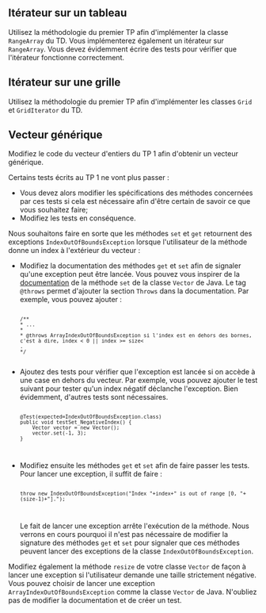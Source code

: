 <h2>Itérateur sur un tableau</h2>

<p>Utilisez la méthodologie du premier TP afin d'implémenter 
la classe <code>RangeArray</code> du TD. Vous implémenterez également un itérateur sur <code>RangeArray</code>. Vous devez évidemment écrire des tests pour vérifier
que l'itérateur fonctionne correctement.</p>

<h2>Itérateur sur une grille</h2>

<p>Utilisez la méthodologie du premier TP afin d'implémenter 
les classes <code>Grid</code> et <code>GridIterator</code> du TD.</p>

<h2>Vecteur générique</h2>

<p>Modifiez le code du vecteur d'entiers du TP 1 afin d'obtenir un vecteur générique.</p>

<p>Certains tests écrits au TP 1 ne vont plus passer :
<ul>
<li>Vous devez alors modifier les spécifications des méthodes concernées 
par ces tests si cela est nécessaire afin d'être certain de savoir ce que vous souhaitez faire;</li>
<li>Modifiez les tests en conséquence.</li>
</ul>

<p>Nous souhaitons faire en sorte que les méthodes <code>set</code> et <code>get</code>
retournent des exceptions <code>IndexOutOfBoundsException</code> lorsque l'utilisateur
de la méthode donne un index à l'extérieur du vecteur :</p>

<ul>
<li>Modifiez la documentation des méthodes <code>get</code> et <code>set</code> afin
de signaler qu'une exception peut être lancée. Vous pouvez vous inspirer de la 
<a href="https://docs.oracle.com/javase/7/docs/api/java/util/Vector.html#set(int,%20E)">documentation</a>
de la méthode <code>set</code> de la classe <code>Vector</code> de Java. Le tag <code>@throws</code>
permet d'ajouter la section <code>Throws</code> dans la documentation. Par exemple, vous pouvez
ajouter :

<code>
	
	/**
 	* ...
 	*
 	* @throws ArrayIndexOutOfBoundsException si l'index est en dehors des bornes, c'est à dire, index < 0 || index >= size<
	.
 	*/
</code>
</li>

<li>Ajoutez des tests pour vérifier que l'exception est lancée si on accède à une case en dehors
du vecteur. Par exemple, vous pouvez ajouter le test suivant pour tester qu'un index négatif
déclanche l'exception. Bien évidemment, d'autres tests sont nécessaires.

<code>
	
	@Test(expected=IndexOutOfBoundsException.class)
	public void testSet_NegativeIndex() {
		Vector vector = new Vector();
		vector.set(-1, 3);
	}
</code></li>

<li>Modifiez ensuite les méthodes <code>get</code> et <code>set</code> afin de faire passer
les tests</code>. Pour lancer une exception, il suffit de faire :

<code>
	
	throw new IndexOutOfBoundsException("Index "+index+" is out of range [0, "+(size-1)+"].");
</code>

Le fait de lancer une exception arrête l'exécution de la méthode. Nous verrons en cours 
pourquoi il n'est pas nécessaire de modifier la signature des méthodes <code>get</code>
et <code>set</code> pour signaler que ces méthodes peuvent lancer des exceptions 
de la classe <code>IndexOutOfBoundsException</code>.
</li>
</ul>

<p>Modifiez également la méthode <code>resize</code> de votre classe <code>Vector</code>
de façon à lancer une exception si l'utilisateur demande une taille strictement négative.
Vous pouvez choisir de lancer une exception <code>ArrayIndexOutOfBoundsException</code>
comme la classe <code>Vector</code> de Java. N'oubliez pas de modifier la documentation
et de créer un test.</p>
